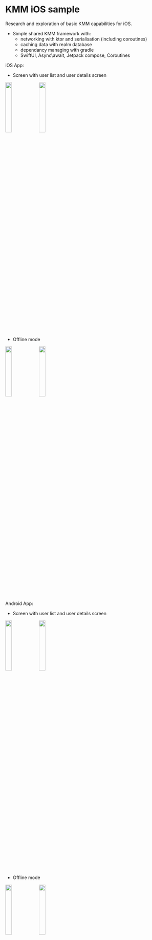 # KMM iOS sample
Research and exploration of basic KMM capabilities for iOS.
- Simple shared KMM framework with:
  - networking with ktor and serialisation (including coroutines)
  - caching data with realm database
  - dependancy managing with gradle
  - SwiftUI, Async\await, Jetpack compose, Coroutines

 iOS App:
- Screen with user list and user details screen
<img src="https://github.com/vlaskos/KMM_Sample/assets/11546672/077ae703-7aae-4fe5-9601-4a858a3ada2e" width=20%>
<img src="https://github.com/vlaskos/KMM_Sample/assets/11546672/871894ea-db09-48ad-ae5f-741caee2a392" width=20%>

- Offline mode
<img src="https://github.com/vlaskos/KMM_Sample/assets/11546672/5a0d0786-cc6c-480d-a4a8-efe581a62e67" width=20%>
<img src="https://github.com/vlaskos/KMM_Sample/assets/11546672/c8feb538-7233-41d2-8738-e10efc56a4db" width=20%>

 Android App:
- Screen with user list and user details screen
<img src="https://github.com/vlaskos/KMM_Sample/assets/11546672/a7ca819b-dc2b-453d-a35a-711905199203" width=20%>
<img src="https://github.com/vlaskos/KMM_Sample/assets/11546672/a90f5e58-820e-4822-8718-79ac03aadd74" width=20%>

- Offline mode
<img src="https://github.com/vlaskos/KMM_Sample/assets/11546672/f857c2a9-92ce-487e-802a-3b0c5964aa99" width=20%>
<img src="https://github.com/vlaskos/KMM_Sample/assets/11546672/cd2d23ed-f226-429a-9f9f-8062a171d3fd" width=20%>
